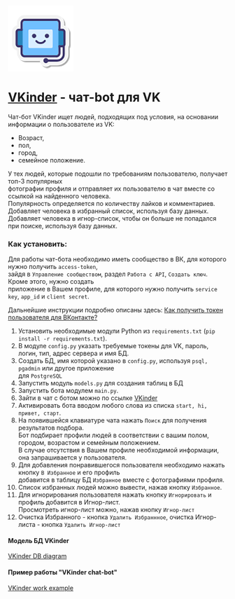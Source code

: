 <img  src="vkinder_bot_logo.png"  alt="logo">

# [VKinder](https://vk.com/club219923021 "VKinder - сервис знакомств") - чат-bot для VK

Чат-бот VKinder ищет людей, подходящих под условия, на основании информации о пользователе из VK:

* Возраст,
* пол,
* город,
* семейное положение.

У тех людей, которые подошли по требованиям пользователю, получает топ-3 популярных <br>
фотографии профиля и отправляет их пользователю в чат вместе со ссылкой на найденного человека.<br>
Популярность определяется по количеству лайков и комментариев.<br>
Добавляет человека в избранный список, используя базу данных.<br>
Добавляет человека в игнор-список, чтобы он больше не попадался при поиске, используя базу данных.<br>


### Как установить:
Для работы чат-бота необходимо иметь сообщество в ВК, для которого нужно получить `access-token`,<br>
зайдя в `Управление сообществом`, раздел `Работа с API`, `Создать ключ`. Кроме этого, нужно создать<br> 
приложение в Вашем профиле, для которого нужно получить `service key`, `app_id` и `client secret`.<br>

Дальнейшие инструкции подробно описаны здесь: [Как получить токен пользователя для ВКонтакте?](https://dvmn.org/encyclopedia/qna/63/kak-poluchit-token-polzovatelja-dlja-vkontakte/) 

1. Установить необходимые модули Python из `requirements.txt` (`pip install -r requirements.txt`).
2. В модуле `config.py` указать требуемые токены для VK, пароль, логин, тип, адрес сервера и имя БД. 
3. Создать БД, имя которой указано в `config.py`, используя `psql, pgadmin` или другое приложение<br> 
   для `PostgreSQL`
4. Запустить модуль `models.py` для создания таблиц в БД 
5. Запустить бота модулем `main.py`.
6. Зайти в чат с ботом можно по ссылке [VKinder](https://vk.com/im?sel=c4)
7. Активировать бота вводом любого слова из списка `start, hi, привет, старт`.
8. На появившейся клавиатуре чата нажать `Поиск` для получения результатов подбора.<br> 
   Бот подбирает профили людей в соответствии с вашим полом, городом, возрастом и семейным положением.<br>
   В случае отсутствия в Вашем профиле необходимой информации, она запрашивается у пользователя.<br>
9. Для добавления понравившегося пользователя необходимо нажать кнопку `В Избранное` и его профиль<br> 
   добавится в таблицу БД `Избранное` вместе с фотографиями профиля. 
10. Список избранных людей можно вывести, нажав кнопку `Избранное`.
11. Для игнорирования пользователя нажать кнопку `Игнорировать` и профиль добавится в Игнор-лист.<br> 
    Просмотреть игнор-лист можно, нажав кнопку `Игнор-лист`
12. Очистка Избранного - кнопка `Удалить Избраннное`, очистка Игнор-листа - кнопка `Удалить Игнор-лист`



#### Модель БД VKinder
[VKinder DB diagram](vkinder_database_diagram.png)

#### Пример работы "VKinder chat-bot"  
[VKinder work example](https://github.com/alekgs/vkinder_bot/blob/main/vkinder_example_work.mp4)

